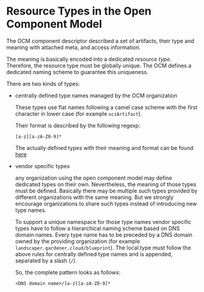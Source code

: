 # Resource Types in the Open Component Model

The OCM component descriptor described a set of artifacts, their type and
meaning with attached meta, and access information.

The meaning is basically encoded into a dedicated *resource type*.
Therefore, the resource type must be globally unique.
The OCM defines a dedicated naming scheme to guarantee this uniqueness.

There are two kinds of types:
- centrally defined type names managed by the OCM organization

  These types use flat names following a camel case scheme with
  the first character in lower case (for example `ociArtifact`).

  Their format is described by the following regexp:
  
  ```regex
  [a-z][a-zA-Z0-9]*
  ```
  
  The actually defined types with their meaning and format can be
  found [here](../formats/resources/README.md)
  
- vendor specific types

  any organization using the open component model may define dedicated types on
  their own. Nevertheless, the meaning of those types must be defined.
  Basically there may be multiple such types provided by different organizations
  with the same meaning. But we strongly encourage organizations to share
  such types instead of introducing new type names.

  To support a unique namespace for those type names vendor specific types
  have to follow a hierarchical naming scheme based on DNS domain names.
  Every type name has to be preceded by a DNS domain owned by the providing
  organization (for example `landscaper.gardener.cloud/blueprint`).
  The local type must follow the above rules for centrally defined type names 
  and is appended, separated by a slash (`/`).

  So, the complete pattern looks as follows:

  ```
  <DNS domain name>/[a-z][a-zA-Z0-9]*
  ```